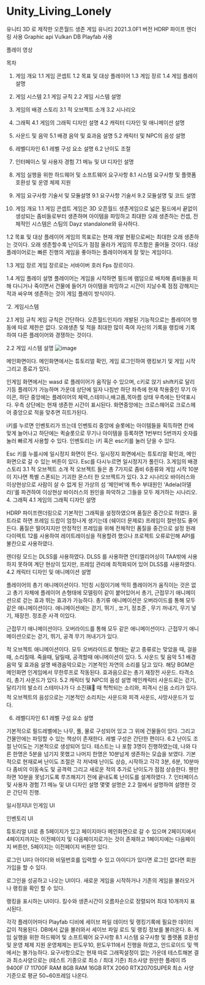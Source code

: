 # Unity_Living_Lonely
유니티 3D 로 제작한 오픈월드 생존 게임
유니티 2021.3.0F1 버전
HDRP 파이프 렌더링 사용
Graphic api Vulkan
DB Playfab 사용

플레이 영상











목차
1. 게임 개요
1.1 게임 콘셉트
1.2 목표 및 대상 플레이어
1.3 게임 장르
1.4 게임 플레이 설명

2. 게임 시스템
2.1 게임 규칙
2.2 게임 시스템 설명 

3. 게임의 배경 스토리
3.1 적 오브젝트 소개
3.2 시나리오

4. 그래픽 
4.1 게임의 그래픽 디자인 설명
4.2 캐릭터 디자인 및 애니메이션 설명

5. 사운드 및 음악
5.1 배경 음악 및 효과음 설명
5.2 캐릭터 및 NPC의 음성 설명


6. 레벨디자인
6.1 레벨 구성 요소 설명
6.2 난이도 조절 

7. 인터페이스 및 사용자 경험
7.1 메뉴 및 UI 디자인 설명

8. 게임 실행을 위한 하드웨어 및 소프트웨어 요구사항
8.1 시스템 요구사항 및 플랫폼 호환성 및 운영 체제 지원

9. 게임 요구사항 기술서 및 모듈설명
9.1 요구사항 기술서
9.2 모듈설명 및 코드 설명











1. 게임 개요
1.1 게임 콘셉트
게임은 3D 오픈월드 생존게임으로 넓은 필드에서 끝없이 생성되는 좀비들로부터 생존하며 아이템을 파밍하고 최대한 오래 생존하는 컨셉, 전체적인 시스템은 스팀의 Dayz standalone와 유사하다.

1.2 목표 및 대상 플레이어
게임의 목표로는 현재 개발 현황으로써는 최대한 오래 생존하는 것이다. 오래 생존할수록 난이도가 점점 올라가 게임의 루즈함은 줄어들 것이다.
대상 플레이어로는 빠른 진행의 게임을 좋아하는 플레이어에게 잘 맞는 게임이다.

1.3 게임 장르
게임 장르로는 서바이버 호러 Fps 장르이다.

1.4 게임 플레이 설명
플레이어는 게임을 시작하면 필드에 램덤으로 배치해 좀비들을 피해 다니거나 죽이면서 건물에 들어가 아이템을 파밍하고 시간이 지날수록 점점 강해지는 적과 싸우며 생존하는 것이 게임 플레이 방식이다.

‘2. 게임시스템

2.1 게임 규칙 
게임 규칙은 간단하다. 오픈월드인지라 개발된 기능적으로는 플레이어 행동에 따로 제한은 없다. 오래생존 및 적을 최대한 많이 죽여 자신의 기록을 랭킹에 기록하여 다른 플레이어와 경쟁하는 것이다.

2.2 게임 시스템 설명
![image](https://github.com/rhwjdtjs/Unity_Living_Lonely/assets/42109688/9d1d8755-0a7c-4133-be68-e7b74a329d77)

메인화면이다.
메인화면에서는 튜토리얼 확인, 게임 로그인하여 랭킹보기 및 게임 시작 그리고 종료가 있다.

인게임 화면에서는 wasd 로 플레이어가 움직일 수 있으며, c키로 앉기 shift키로 달리기등 플레이가 가능하며 가운데 상단에 일자 나침반 하단 좌측에 현재 착용중인 무기 아이콘,
하단 중앙에는 플레이어의 체력,스테미나,배고픔,목마름 상태 우측에는 탄약표시다. 
우측 상단에는 현재 생존한 시간이 표시된다. 화면중앙에는 크로스헤어로 크로스헤어 중앙으로 적을 맞추면 히트가된다.

i키를 누르면 인벤토리가 뜨는데 인벤토리 중앙에 슬롯에는 아이템들을 획득하면 칸에 맞게 늘어나고 하단에는 퀵슬롯으로 무기나 아이템을 등록하면 1번부터 5번까지 숫자를 눌러 빠르게 사용할 수 있다.
인벤토리는 i키 혹은 esc키를 눌러 닫을 수 있다.








Esc 키를 누를시에 일시정지 화면이 뜬다. 일시정지 화면에서는 튜토리얼 확인과, 메인화면으로 갈 수 있는 버튼이 있다. Esc를 다시누르면 일시정지가 풀린다.
3.게임의 배경 스토리
3.1 적 오브젝트 소개
적 오브젝트 들은 총 7가지로 좀비 6종류와 게임 시작 10분이 지나면 특별 스폰되는 기괴한 몬스터 한 오브젝트가 있다.
3.2 시나리오
바이러스와 이상현상으로 사람이 살 수 없게 된 가상의 섬 ‘체인버’에 특수 부대원인 ‘Adela(아델라)’를 파견하여 이상현상 바이러스의 원인을 파악하고 그들을 모두 제거하는 시나리오.
4. 그래픽 
4.1 게임의 그래픽 디자인 설명


HDRP 파이프렌더링으로 기본적인 그래픽을 설정하였으며 품질은 중간으로 하였다.
울트라로 하면 프레임 드랍이 엄청나게 생기는데 (쉐이더 문제로) 프레임이 절반정도 줄어든다. 품질은 떨어지지만 안정적인 프레임을 위해 전체적인 품질을 중간으로 설정
원래 다이렉트 12를 사용하여 레이트레이싱을 적용할려 했으나 프로젝트 오류로인해 API를 불칸으로 사용하였다.

렌더링 모드는 DLSS를 사용하였다. DLSS 를 사용하면 안티엘리어싱이 TAA밖에 사용하지 못하여 계단 현상이 있지만, 프레임 관리에 최적화되어 있어 DLSS를 사용하였다.
4.2 캐릭터 디자인 및 애니메이션 설명

플레이어의 총기 애니메이션이다.
1인칭 시점이기에 딱히 플레이어가 움직이는 것은 없고 총기 자체에 플레이어 손형태에 모델링이 같이 붙어있어서 총기, 근접무기 애니메이션으로 걷는 효과 뛰는 효과가 가능하다. 총기류 애니메이션은 오버라이드를 통해 모두 같은 애니메이션이다.
애니메이션에는 걷기, 뛰기 , 쏘기, 정조준 , 무기 꺼내기, 무기 넣기, 재장전. 정조준 사격 이있다.

근접무기 애니메이션이다. 오버라이드를 통해 모두 같은 애니메이션이다.
근접무기 애니메이션으로는 걷기, 뛰기, 공격 무기 꺼내기가 있다.

적 오브젝트 애니메이션이다. 모두 오버라이드로 형태는 같고 종류로는 맞았을 때, 걸을때, 소리칠때. 죽을때, 달릴때, 공격할때 애니메이션이 있다.
5. 사운드 및 음악
5.1 배경 음악 및 효과음 설명
배경음악으로는 기본적인 자연의 소리를 담고 있다.
해당 BGM은 메인화면 인게임에서 무한루프로 작동된다.
효과음으로는 총기 재장전 사운드. 타격소리, 총기 사운드가 있다.
5.2 캐릭터 및 NPC의 음성 설명
메인캐릭터 사운드로는 걷기, 달리기의 발소리 스테미나가 다 소진瑛 때 헉헉되는 소리와, 피격시 신음 소리가 있다. 적 오브젝트의 음성으로는 기본적인 소리치는 사운드와 피격 사운드, 사망사운드가 있다.

6. 레벨디자인
6.1 레벨 구성 요소 설명

기본적으로 필드레벨에는 나무, 풀, 물로 구성되어 있고 그 위에 건물들이 있다. 그리고 건물안에는 파밍할 수 있는 책상이 존재한다. 레벨 구성은 간단한 편이다. 
6.2 난이도 조절 
난이도는 기본적으로 생성되어 있다. 테스트는 나 포함 3명이 진행하였는데, 나와 다른 한명은 5분을 넘기지 못했고 나머지 한명은 10분넘게 생존하는 모습을 보였다. 기본적으로 현재로써 난이도 조절은 각 저녁때 난이도 상승, 시작하고 각각 3분, 6분, 10분마다 좀비의 이동속도 및 공격력 그리고 새로운 적의 추가로 난이도가 점점 상승한다.
웬만하면 10분을 못넘기도록 루즈해지기 전에 끝내도록 난이도를 설계하였다.
7. 인터페이스 및 사용자 경험
7.1 메뉴 및 UI 디자인 설명
몇몇 설명은 2.2 절에서 설명하여 설명한 것은 간단히 진행.

일시정지UI
인게임 UI


인벤토리 UI

튜토리얼 UI로 총 5페이지가 있고 페이지마다 메인화면으로 갈 수 있으며 2페이지에서 4페이지까지는 이전페이지 및 다음페이지로가는 것이 존재하고 1페이지에는 다음페이지 버튼만, 5페이지는 이전페이지 버튼만 있다.



로그인 UI다 아이디와 비밀번호를 입력할 수 있고 아이디가 있다면 로그인 없다면 회원가입을 할 수 있다.

로그인을 성공하고 나오는 UI이다. 새로운 게임을 시작하거나 기존의 게임을 불러오거나 랭킹을 확인 할 수 있다.

랭킹을 표시하는 UI이다. 킬수와 생존시간이 오름차순으로 정렬되어 최대 10개까지 표시된다.

각각 플레이어마다 Playfab 디비에 세이브 파일 데이터 및 랭킹기록에 필요한 데이터 값이 적용된다. DB에서 값을 불러와서 세이브 파일 로드 및 랭킹 정보를 불러온다.
8. 게임 실행을 위한 하드웨어 및 소프트웨어 요구사항
8.1 시스템 요구사항 및 플랫폼 호환성 및 운영 체제 지원
운영체제는 윈도우10, 윈도우11에서 진행을 하였고, 안드로이드 및 맥에서는 불가능하다.
요구사항으로는 현재 따로 그래픽설정이 없는 가운데
테스트해본 결과 최소사양으로는
(테스트 기종으로 최소 / 최대 기준)
최소사양                 원만한 플레이
I5 9400F                 I7 11700F 
RAM 8GB                RAM 16GB
RTX 2060                RTX2070SUPER
최소 사양 기준으로 평균 50~60프레임 나온다.

